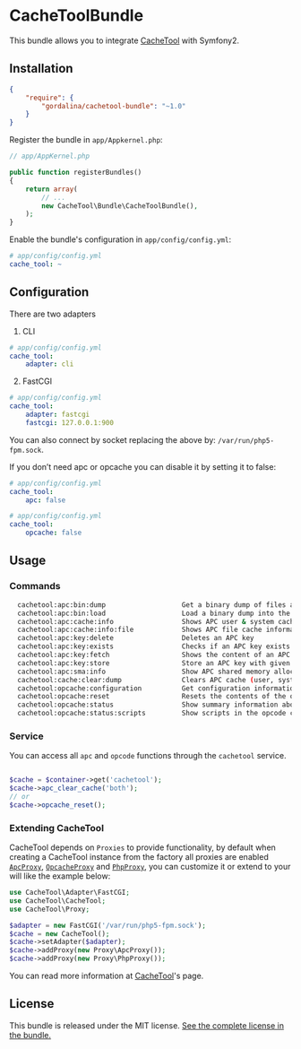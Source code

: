 CacheToolBundle
===============

This bundle allows you to integrate [CacheTool](https://github.com/gordalina/cachetool) with Symfony2.

Installation
------------

```json
{
    "require": {
        "gordalina/cachetool-bundle": "~1.0"
    }
}
```

Register the bundle in `app/Appkernel.php`:

```php
// app/AppKernel.php

public function registerBundles()
{
    return array(
        // ...
        new CacheTool\Bundle\CacheToolBundle(),
    );
}
```

Enable the bundle's configuration in `app/config/config.yml`:

```yml
# app/config/config.yml
cache_tool: ~
```

Configuration
-------------

There are two adapters

1. CLI

```yml
# app/config/config.yml
cache_tool:
    adapter: cli
```

2. FastCGI

```yml
# app/config/config.yml
cache_tool:
    adapter: fastcgi
    fastcgi: 127.0.0.1:900
```

You can also connect by socket replacing the above by: `/var/run/php5-fpm.sock`.

If you don’t need apc or opcache you can disable it by setting it to false:

```yml
# app/config/config.yml
cache_tool:
    apc: false
```

```yml
# app/config/config.yml
cache_tool:
    opcache: false
```


Usage
-----

### Commands

```sh
  cachetool:apc:bin:dump                   Get a binary dump of files and user variables
  cachetool:apc:bin:load                   Load a binary dump into the APC file and user variables
  cachetool:apc:cache:info                 Shows APC user & system cache information
  cachetool:apc:cache:info:file            Shows APC file cache information
  cachetool:apc:key:delete                 Deletes an APC key
  cachetool:apc:key:exists                 Checks if an APC key exists
  cachetool:apc:key:fetch                  Shows the content of an APC key
  cachetool:apc:key:store                  Store an APC key with given value
  cachetool:apc:sma:info                   Show APC shared memory allocation information
  cachetool:cache:clear:dump               Clears APC cache (user, system or all)
  cachetool:opcache:configuration          Get configuration information about the cache
  cachetool:opcache:reset                  Resets the contents of the opcode cache
  cachetool:opcache:status                 Show summary information about the opcode cache
  cachetool:opcache:status:scripts         Show scripts in the opcode cache
```

### Service

You can access all `apc` and `opcode` functions through the `cachetool` service.

```php

$cache = $container->get('cachetool');
$cache->apc_clear_cache('both');
// or
$cache->opcache_reset();
```

### Extending CacheTool

CacheTool depends on `Proxies` to provide functionality, by default when creating a CacheTool instance from the factory
all proxies are enabled [`ApcProxy`](https://github.com/gordalina/cachetool/blob/master/src/CacheTool/Proxy/ApcProxy.php), [`OpcacheProxy`](https://github.com/gordalina/cachetool/blob/master/src/CacheTool/Proxy/OpcacheProxy.php) and [`PhpProxy`](https://github.com/gordalina/cachetool/blob/master/src/CacheTool/Proxy/PhpProxy.php), you can customize it or extend to your will like the example below:

```php
use CacheTool\Adapter\FastCGI;
use CacheTool\CacheTool;
use CacheTool\Proxy;

$adapter = new FastCGI('/var/run/php5-fpm.sock');
$cache = new CacheTool();
$cache->setAdapter($adapter);
$cache->addProxy(new Proxy\ApcProxy());
$cache->addProxy(new Proxy\PhpProxy());
```

You can read more information at [CacheTool](https://github.com/gordalina/cachetool)'s page.

License
-------

This bundle is released under the MIT license. [See the complete license in the bundle.](https://github.com/gordalina/CacheToolBundle/blob/master/LICENSE)
